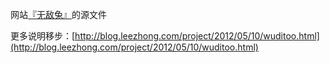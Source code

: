 网站[『无敌兔』](http://wuditoo.com)的源文件

更多说明移步：[http://blog.leezhong.com/project/2012/05/10/wuditoo.html](http://blog.leezhong.com/project/2012/05/10/wuditoo.html)
